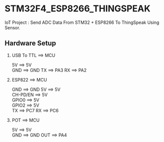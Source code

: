 # STM32F4_ESP8266_THINGSPEAK
IoT Project : Send ADC Data From STM32 + ESP8266 To ThingSpeak Using Sensor.

## Hardware Setup
1. USB To TTL  	==>		MCU 	

    5V	==>	5V	
    GND	==>	GND	
    TX	==>	PA3	
    RX	==>	PA2	

2. ESP822 		==>		MCU 	

    GND			==>	GND	
    5V			==>	5V	
    CH-PD/EN	==>	5V	
    GPIO0		==>	5V	
    GPIO2		==>	5V	
    TX			==>	PC7	
    RX			==>	PC6	

3. POT			==>		MCU 	

    5V	==>	5V	
    GND	==>	GND	
    OUT	==>	PA4	
